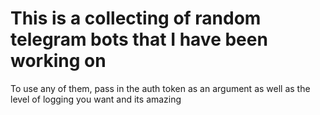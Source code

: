 # This is a collecting of random telegram bots that I have been working on

To use any of them, pass in the auth token as an argument as well as the level of logging you want
and its amazing 

